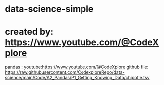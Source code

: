 # data-science-simple
created by: https://www.youtube.com/@CodeXplore
=======================================================================================================================
pandas : 
youtube:https://www.youtube.com/@CodeXplore
github file: https://raw.githubusercontent.com/CodexploreRepo/data-science/main/Code/A2_Pandas/P1_Getting_Knowing_Data/chipotle.tsv
